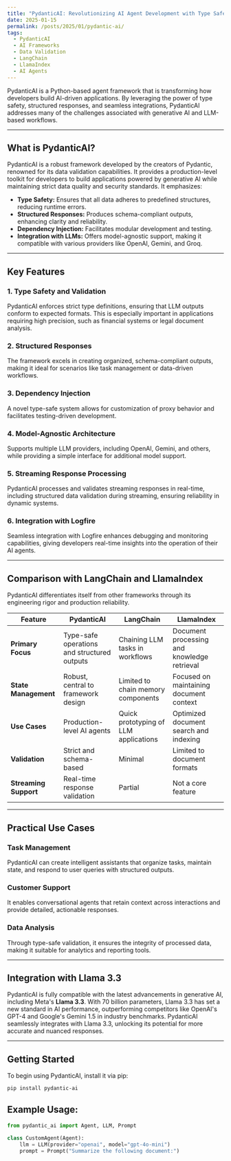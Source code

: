 ```yaml
---
title: "PydanticAI: Revolutionizing AI Agent Development with Type Safety and Structured Responses"
date: 2025-01-15
permalink: /posts/2025/01/pydantic-ai/
tags:
  - PydanticAI
  - AI Frameworks
  - Data Validation
  - LangChain
  - LlamaIndex
  - AI Agents
---
```


PydanticAI is a Python-based agent framework that is transforming how developers build AI-driven applications. By leveraging the power of type safety, structured responses, and seamless integrations, PydanticAI addresses many of the challenges associated with generative AI and LLM-based workflows.

---

## What is PydanticAI?

PydanticAI is a robust framework developed by the creators of Pydantic, renowned for its data validation capabilities. It provides a production-level toolkit for developers to build applications powered by generative AI while maintaining strict data quality and security standards. It emphasizes:

- **Type Safety:** Ensures that all data adheres to predefined structures, reducing runtime errors.
- **Structured Responses:** Produces schema-compliant outputs, enhancing clarity and reliability.
- **Dependency Injection:** Facilitates modular development and testing.
- **Integration with LLMs:** Offers model-agnostic support, making it compatible with various providers like OpenAI, Gemini, and Groq.

---

## Key Features

### 1. Type Safety and Validation

PydanticAI enforces strict type definitions, ensuring that LLM outputs conform to expected formats. This is especially important in applications requiring high precision, such as financial systems or legal document analysis.

### 2. Structured Responses

The framework excels in creating organized, schema-compliant outputs, making it ideal for scenarios like task management or data-driven workflows.

### 3. Dependency Injection

A novel type-safe system allows for customization of proxy behavior and facilitates testing-driven development.

### 4. Model-Agnostic Architecture

Supports multiple LLM providers, including OpenAI, Gemini, and others, while providing a simple interface for additional model support.

### 5. Streaming Response Processing

PydanticAI processes and validates streaming responses in real-time, including structured data validation during streaming, ensuring reliability in dynamic systems.

### 6. Integration with Logfire

Seamless integration with Logfire enhances debugging and monitoring capabilities, giving developers real-time insights into the operation of their AI agents.

---

## Comparison with LangChain and LlamaIndex

PydanticAI differentiates itself from other frameworks through its engineering rigor and production reliability.

| **Feature**           | **PydanticAI**                              | **LangChain**                         | **LlamaIndex**                              |
| --------------------- | ------------------------------------------- | ------------------------------------- | ------------------------------------------- |
| **Primary Focus**     | Type-safe operations and structured outputs | Chaining LLM tasks in workflows       | Document processing and knowledge retrieval |
| **State Management**  | Robust, central to framework design         | Limited to chain memory components    | Focused on maintaining document context     |
| **Use Cases**         | Production-level AI agents                  | Quick prototyping of LLM applications | Optimized document search and indexing      |
| **Validation**        | Strict and schema-based                     | Minimal                               | Limited to document formats                 |
| **Streaming Support** | Real-time response validation               | Partial                               | Not a core feature                          |

---

## Practical Use Cases

### Task Management

PydanticAI can create intelligent assistants that organize tasks, maintain state, and respond to user queries with structured outputs.

### Customer Support

It enables conversational agents that retain context across interactions and provide detailed, actionable responses.

### Data Analysis

Through type-safe validation, it ensures the integrity of processed data, making it suitable for analytics and reporting tools.

---

## Integration with Llama 3.3

PydanticAI is fully compatible with the latest advancements in generative AI, including Meta's **Llama 3.3**. With 70 billion parameters, Llama 3.3 has set a new standard in AI performance, outperforming competitors like OpenAI's GPT-4 and Google's Gemini 1.5 in industry benchmarks. PydanticAI seamlessly integrates with Llama 3.3, unlocking its potential for more accurate and nuanced responses.

---

## Getting Started

To begin using PydanticAI, install it via pip:

```bash
pip install pydantic-ai
```

## Example Usage:

```python
from pydantic_ai import Agent, LLM, Prompt

class CustomAgent(Agent):
    llm = LLM(provider="openai", model="gpt-4o-mini")
    prompt = Prompt("Summarize the following document:")
```
